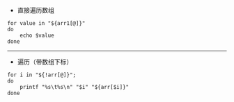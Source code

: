 
+ 直接遍历数组
```
for value in "${arr1[@]}"
do
    echo $value
done
```
--------------------------------------
+ 遍历（带数组下标）
```
for i in "${!arr[@]}";   
do   
    printf "%s\t%s\n" "$i" "${arr[$i]}"  
done  
```
